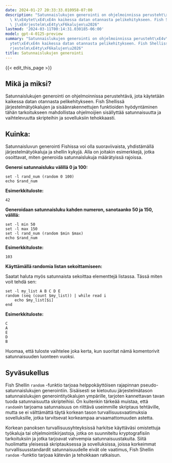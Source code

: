 ```yaml
---
date: 2024-01-27 20:33:33.010958-07:00
description: "Satunnaislukujen generointi on ohjelmoinnissa perusteht\xE4v\xE4, jota\
  \ k\xE4ytet\xE4\xE4n kaikessa datan otannasta pelikehitykseen. Fish Shelliss\xE4\
  \ j\xE4rjestelm\xE4ty\xF6kalujen\u2026"
lastmod: '2024-03-11T00:14:31.030185-06:00'
model: gpt-4-0125-preview
summary: "Satunnaislukujen generointi on ohjelmoinnissa perusteht\xE4v\xE4, jota k\xE4\
  ytet\xE4\xE4n kaikessa datan otannasta pelikehitykseen. Fish Shelliss\xE4 j\xE4\
  rjestelm\xE4ty\xF6kalujen\u2026"
title: Satunnaislukujen generointi
---
```


{{< edit_this_page >}}

## Mikä ja miksi?

Satunnaislukujen generointi on ohjelmoinnissa perustehtävä, jota käytetään kaikessa datan otannasta pelikehitykseen. Fish Shellissä järjestelmätyökalujen ja sisäänrakennettujen funktioiden hyödyntäminen tähän tarkoitukseen mahdollistaa ohjelmoijien sisällyttää satunnaisuutta ja vaihtelevuutta skripteihin ja sovelluksiin tehokkaasti.

## Kuinka:

Satunnaisluvun generointi Fishissa voi olla suoraviivaista, yhdistämällä järjestelmätyökaluja ja shellin kykyjä. Alla on joitakin esimerkkejä, jotka osoittavat, miten generoida satunnaislukuja määrätyissä rajoissa.

**Generoi satunnaisluku välillä 0 ja 100:**

```fish
set -l rand_num (random 0 100)
echo $rand_num
```

**Esimerkkituloste:**
```fish
42
```

**Generoidaan satunnaisluku kahden numeron, sanotaanko 50 ja 150, välillä:**

```fish
set -l min 50
set -l max 150
set -l rand_num (random $min $max)
echo $rand_num
```

**Esimerkkituloste:**
```fish
103
```

**Käyttämällä randomia listan sekoittamiseen:**

Saatat haluta myös satunnaista sekoittaa elementtejä listassa. Tässä miten voit tehdä sen:

```fish
set -l my_list A B C D E
random (seq (count $my_list)) | while read i
    echo $my_list[$i]
end
```

**Esimerkkituloste:**
```fish
C
A
E
D
B
```

Huomaa, että tuloste vaihtelee joka kerta, kun suoritat nämä komentorivit satunnaisuuden luonteen vuoksi.

## Syväsukellus

Fish Shellin `random` -funktio tarjoaa helppokäyttöisen rajapinnan pseudo-satunnaislukujen generointiin. Sisäisesti se kietoutuu järjestelmätason satunnaislukujen generointityökalujen ympärille, tarjoten kannettavan tavan tuoda satunnaisuutta skripteihisi. On kuitenkin tärkeää muistaa, että `random`in tarjoama satunnaisuus on riittävä useimmille skriptaus tehtäville, mutta se ei välttämättä täytä korkean tason turvallisuusvaatimuksia sovelluksille, jotka tarvitsevat korkeampaa arvaamattomuuden astetta.

Korkean panoksen turvallisuusyhteyksissä harkitse käyttäväsi omistettuja työkaluja tai ohjelmointikirjastoja, jotka on suunniteltu kryptografisiin tarkoituksiin ja jotka tarjoavat vahvempia satunnaisuustakuita. Siitä huolimatta yleisessä skriptauksessa ja sovelluksissa, joissa korkeimmat turvallisuusstandardit satunnaisuudelle eivät ole vaatimus, Fish Shellin `random` -funktio tarjoaa kätevän ja tehokkaan ratkaisun.
